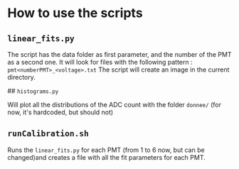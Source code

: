 # How to use the scripts

## `linear_fits.py`

The script has  the data folder as first parameter, and the number of the PMT as a second one. It will look for files with the  following pattern : `pmt<numberPMT>_<voltage>.txt`
The script will create an image in the current directory. 

## `histograms.py`

Will plot all the distributions of the ADC count with the folder `donnee/` (for now, it's  hardcoded, but should not)

## `runCalibration.sh`

Runs the `linear_fits.py` for each PMT (from 1 to 6 now, but can be changed)and  creates a file with all the fit parameters for each PMT. 



